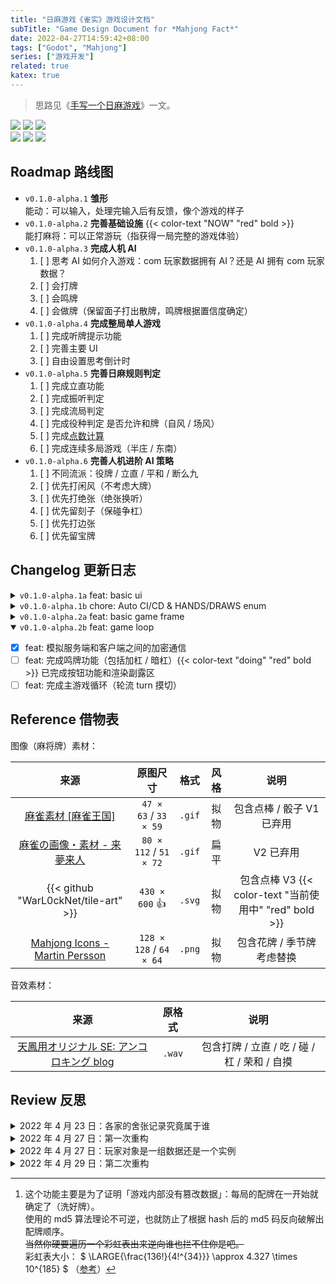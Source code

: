 ```yaml
---
title: "日麻游戏《雀实》游戏设计文档"
subTitle: "Game Design Document for *Mahjong Fact*"
date: 2022-04-27T14:59:42+08:00
tags: ["Godot", "Mahjong"]
series: ["游戏开发"]
related: true
katex: true
---
```


> 思路见《<a href="/tech/game-mahjong-diy/" target="_blank">手写一个日麻游戏</a>》一文。

<span class="sticker">
    <a href="https://github.com/time2beat/mahjong-game/actions?query=workflow%3Agodot-ci-export" target="_blank"><img src="https://img.shields.io/github/workflow/status/time2beat/mahjong-game/godot-ci-export/main?label=Godot%20Export" /></a>
    <a href="https://github.com/time2beat/mahjong-game" target="_blank"><img src="https://img.shields.io/badge/time2beat-mahjong--game-informational?logo=github" /></a>
    <a href="https://godotengine.org/" target="_blank"><img src="https://img.shields.io/github/languages/top/time2beat/mahjong-game?label=GDScript" /></a><br/>
    <a href="https://github.com/time2beat/mahjong-game/tags" target="_blank"><img src="https://img.shields.io/github/v/tag/time2beat/mahjong-game?label=latest%20version" /></a>
    <a href="https://time2beat.github.io/mahjong-game/" target="_blank"><img src="https://img.shields.io/badge/Play-Online-success" /></a>
    <a href="https://discord.gg/X5jdmuXfgq" target="_blank"><img src="https://img.shields.io/discord/482578656229720084?label=Discord&logo=discord&logoColor=fff" /></a>
</span>

## Roadmap 路线图

- `v0.1.0-alpha.1` **雏形**\
   能动：可以输入，处理完输入后有反馈，像个游戏的样子
- `v0.1.0-alpha.2` **完善基础设施** {{< color-text "NOW" "red" bold >}}\
   能打麻将：可以正常游玩（指获得一局完整的游戏体验）
- `v0.1.0-alpha.3` **完成人机 AI**
  1. [ ] 思考 AI 如何介入游戏：com 玩家数据拥有 AI？还是 AI 拥有 com 玩家数据？
  2. [ ] 会打牌
  3. [ ] 会鸣牌
  4. [ ] 会做牌（保留面子打出散牌，鸣牌根据置信度确定）
- `v0.1.0-alpha.4` **完成整局单人游戏**
  1. [ ] 完成听牌提示功能
  2. [ ] 完善主要 UI
  3. [ ] 自由设置思考倒计时
- `v0.1.0-alpha.5` **完善日麻规则判定**
  1. [ ] 完成立直功能
  2. [ ] 完成振听判定
  3. [ ] 完成流局判定
  4. [ ] 完成役种判定 是否允许和牌（自风 / 场风）
  5. [ ] 完成<a href="/game/mahjong-new/#%E7%82%B9%E6%95%B0%E8%AE%A1%E7%AE%97" target="_blank">点数计算</a>
  6. [ ] 完成连续多局游戏（半庄 / 东南）
- `v0.1.0-alpha.6` **完善人机进阶 AI 策略**
  1. [ ] 不同流派：役牌 / 立直 / 平和 / 断么九
  2. [ ] 优先打闲风（不考虑大牌）
  3. [ ] 优先打绝张（绝张换听）
  4. [ ] 优先留刻子（保碰争杠）
  5. [ ] 优先打边张
  6. [ ] 优先留宝牌

[^md5]:
    这个功能主要是为了证明「游戏内部没有篡改数据」：每局的配牌在一开始就确定了（洗好牌）。\
    使用的 md5 算法理论不可逆，也就防止了根据 hash 后的 md5 码反向破解出配牌顺序。\
    ~~当然你硬要遍历一个彩虹表出来逆向谁也拦不住你是吧。~~\
    彩虹表大小： $ \LARGE{\frac{136!}{4!^{34}}} \approx 4.327 \times 10^{185} $ （[参考](http://www10.plala.or.jp/rascalhp/mjmath.htm#1)）

## Changelog 更新日志

<details class="collapse">
  <summary><code>v0.1.0-alpha.1a</code> feat: basic ui</summary>

- [x] 便于自动排序、且兼容赤宝牌的数据结构设计
- [x] 配牌生成 & 牌序记录
- [x] 序列化（字符串 → 牌序对象）和反序列化（对象 → 牌序字符串）
- [x] md5 验证牌山确保牌序未被篡改（参考[雀姬](https://www.queji.tw/cardsmd5/)）[^md5]
- [x] 基本 UI 交互界面
- [x] 根据牌序计算四家手牌
- [x] 根据牌序计算宝牌指示器（杠宝）、里宝牌（杠里宝）、岭上牌、海底牌
- [x] 发牌 / 打牌 / 摸牌
- [x] 记录摸切历史（进张、舍张记录）
- [x] <kbd>Esc</kbd> 开启 debug 控制台功能（配牌预览 山牌 / 王牌）
- [x] 动态渲染手牌和宝牌指示器
- [x] 鸣牌判定

</details>

<details class="collapse">
  <summary><code>v0.1.0-alpha.1b</code> chore: Auto CI/CD & HANDS/DRAWS enum</summary>

- [x] 部署 SSH-Key `ssh-keygen -b 4096 -C "ACTIONS_DEPLOY_KEY" -f actions_deploy_key`
- [x] 找到合适的 action 脚本 <a href="https://github.com/marketplace/actions/godot-ci" target="_blank"><img class="emoji" src="https://img.shields.io/badge/GitHub_Actions-godot--ci-informational?logo=github" /></a>
- [x] 修改脚本以适配本项目
- [x] 打通自动部署工作流 <a href="https://time2beat.github.io/mahjong-game/" target="_blank"><img class="emoji" src="https://img.shields.io/badge/GitHub_Pages-Mahjong_Fruit-success?logo=github" /></a> 由 GitHub Action 自动编译
- [x] 枚举：役种 / 流局类型

</details>

<details class="collapse">
  <summary><code>v0.1.0-alpha.2a</code> feat: basic game frame</summary>

- [x] feat: 单元测试 hook
- [x] feat: 优化发牌函数，降低耦合程度：手牌和山牌计算现在最低兼容 2 个玩家\
       （而且不止可以发 13 张，即使发 7 张，各玩家的手牌和山牌也是正确的。）
- [x] feat: 渲染别家手牌信息
- [x] feat: Debug 控制台添加透视功能
- [x] feat: 新增了简单的标题界面和调试界面
- [x] feat: 完成单独的「模拟发牌」调试界面
- [x] feat: 完成单独的「手牌分析」调试界面（目前只有和牌判断，更多功能待补充）
- [x] feat: 完成和牌判定
- [x] feat: 新增了音效（资源来自 [天鳳用オリジナル SE: アンコロキング blog](http://ancoro.way-nifty.com/blog/se.html)）
- [x] style: 更新了图片素材（资源来自 [麻雀の画像・素材 - 来夢来人](https://www.civillink.net/fsozai/majan.html)）
- [x] fix: 更新了牌背的渲染方式：着色器染色 → 直接更换素材帧\
       现在理论上不可能（作弊）**看穿**牌背（因为它本来就是{{< ruby "一张单独" "不携带数据" >}}的 **背面** 牌）。\
       ~~以前取消着色器就可以直接透视牌面了。~~
- [x] fix: 重绘了 UI 布局，添加了对局信息：东一局 / 本场数 / 点棒数 / 余牌数 / 各家点数
- [x] fix: 现在可以正确渲染赤宝牌了（以前计算是正确的，但显示为普通五万 / 饼 / 索）

</details>

<details class="collapse" open="open">
  <summary><code>v0.1.0-alpha.2b</code> feat: game loop</summary>

- [x] feat: 模拟服务端和客户端之间的加密通信
- [ ] feat: 完成鸣牌功能（包括加杠 / 暗杠）{{< color-text "doing" "red" bold >}} 已完成按钮功能和渲染副露区
- [ ] feat: 完成主游戏循环（轮流 turn 摸切）

</details>

## Reference 借物表

图像（麻将牌）素材：

|                                    来源                                    |        原图尺寸         |  格式  | 风格 |                          说明                          |
| :------------------------------------------------------------------------: | :---------------------: | :----: | :--: | :----------------------------------------------------: |
|            [麻雀素材 \[麻雀王国\]](https://mj-king.net/sozai/)             |  `47 × 63` / `33 × 59`  | `.gif` | 拟物 |               包含点棒 / 骰子 V1 已弃用                |
| [麻雀の画像・素材 - 来夢来人](https://www.civillink.net/fsozai/majan.html) | `80 × 112` / `51 × 72`  | `.gif` | 扁平 |                       V2 已弃用                        |
|                    {{< github "WarL0ckNet/tile-art" >}}                    |     `430 × 600` 👍      | `.svg` | 拟物 | 包含点棒 V3 {{< color-text "当前使用中" "red" bold >}} |
|        [Mahjong Icons - Martin Persson](http://martinpersson.org/)         | `128 × 128` / `64 × 64` | `.png` | 拟物 |               包含花牌 / 季节牌 考虑替换               |

音效素材：

|                                         来源                                         | 原格式 |                     说明                     |
| :----------------------------------------------------------------------------------: | :----: | :------------------------------------------: |
| [天鳳用オリジナル SE: アンコロキング blog](http://ancoro.way-nifty.com/blog/se.html) | `.wav` | 包含打牌 / 立直 / 吃 / 碰 / 杠 / 荣和 / 自摸 |

## Review 反思

<details class="collapse">
  <summary>2022 年 4 月 23 日：各家的舍张记录究竟属于谁</summary>

静下来思考的时候发现两个问题。

其一，这个问题是我在思考更好的 AI 引入方式的时候发现的：\
各家**进张**（摸牌）和**舍张**（打牌）的历史记录，不属于玩家，而是**属于这局游戏**。没错，连进张记录也属于游戏；和舍张记录的区别也就只对创造者可见，对其他玩家隐藏罢了。

我本来在想引入 AI 后，是 AI 对象拥有一个完整的玩家数据对象？（`AI` drive `人机玩家`）\
还是玩家数据对象内部嵌入了一个 AI 对象？（`AI` in `人机玩家`）

此时我突然意识到，「每家打了哪些牌」这个信息，并不属于玩家自己，而是整局游戏。\
参与游戏的每个玩家（甚至包括没有参与的旁观者）都能获取这些信息。\
此前我将进张 / 舍张记录放在玩家对象里是非常愚蠢的做法。

其二、我陷入了一个「需要帮助、却下意识拒绝帮助」的思维怪圈。

> 不得不说语言实在是很神奇的东西，有时候微不足道，有时候又雷霆万钧。\
> 甚至不需要说出口（不过说出口的心理增幅作用也很重要），在心里化作成型的语句就够了。

本来我就是随便起了个标题——「**手写**」。我以为自己没有当真，其实潜意识里当真了。\
心里埋下这个种子之后，它在不知不觉中长成了一种执念。\
明明需要进修，却无意中拒绝进修，而是一味钻牛角尖自己闭门造车。

他妈的，动动手指搜索一下解决方案，参考而已，又没让你照抄，真的有那么难吗？\
明明有成熟的算法可以参考，非要自己（宁愿避开）从零开始实现，图个啥呢。

</details>

<details class="collapse">
  <summary>2022 年 4 月 27 日：第一次重构</summary>

> 稍微回头看了下，写得太随意了，根本没有任何组织性，想到哪里写到哪里。\
> Roadmap 既没有提纲挈领，也基本没有前瞻性，完全就是流水帐。重写重写。

重新设计项目架构：

- 麻将通用基类 `MahjongBase`：麻将相关基础功能
  1. [x] 生成 `new_tile_walls()` 使用公平洗牌算法（打乱顺序）洗好的牌堆
  2. [x] 解析字符串牌面 序列化与反序列化 `serialize()` / `deserialize()` 以便 md5 验证
  3. [x] 根据牌序按人数和游戏方式发放手牌 `deal_tiles()` 并在此基础上计算出山牌
  4. [x] 根据牌序和开杠数量 `get_dora()` 计算对应的宝牌指示 / 里宝 / 岭上 / 海底
  5. [x] 判断一副手牌 `can_win()` 是否能和
  6. [ ] 判断一副手牌 `is_ready()` 是否已经听牌
  7. [ ] 计算一副手牌 `get_shanten()` 的向听数
  8. [ ] 评估一副手牌 `estimate_hand_value()` 的得分（符数、翻数、役种、基本点数）
- 麻将游戏类 `MahjongGame`：麻将游戏所需功能
  1. [ ] 生成（记录）牌谱
- 麻将游戏 Server 服务端 `BoardHost`：游戏主持人，负责裁定\
   （联机则把这部分放到云端）
  1. [ ] {{< ruby "读写牌谱" "Play Log" >}}：手牌、山牌、宝牌、余牌、荒牌流局、摸切记录、鸣牌记录
  2. [ ] 记录{{< ruby "对局信息" "Round Info" >}}：场风、本场数、点棒（立直）数、座位（自风）、点数
- 麻将游戏 Client 客户端 `PlaySpace`：用户接口（UI）提供交互
  1. [x] 读取已知牌谱，并进行渲染
  2. [x] 接受用户输入（玩家操作）
  3. [x] 排序手牌
  4. [ ] 听牌提示

</details>

<details class="collapse">
  <summary>2022 年 4 月 27 日：玩家对象是一组数据还是一个实例</summary>

玩家根本就不该是一个类。

玩家不是一个实例，不该有自己的方法，它就是一组数据，高度模式化的数据。

```mermaid
classDiagram
class Player {
  +seat: int
  +hand: Array
  +melds: Array
  +discarded: Array
}
```

Player 顶多有 `seat` / `hand` / `melds` / `discarded` 四个属性，没了。\
它不会有摸牌，打牌，鸣牌等「行为」。我之前做了行为不说，甚至还把「进张记录」保存在玩家类里，美其名曰「面向对象」，简直离谱。

本意是用四个数组就把牌谱记得明明白白，出发点是好的，可这反而限制了我的发挥。\
写一个牌谱类用来专门记录牌谱，有那么麻烦吗？\
你要是真的有**那么**追求极简，你咋不用机器码编程呢？

这就是提前写一遍原型带来的坏处了，确实提前趟平了许多坑，但同时也带来了思维定势。\
另外我主观上也有锅，以前没怎么写过游戏，导致写起来很多时候单一反应还是面向过程的思路，而不是纯粹的面向对象。

这一点想通全都通了。

1. 服务端开房间，玩家连接进来，开始游戏。
2. 服务端生成配牌，md5 通知客户端。开局，把起始手牌发给玩家，没了。
3. 开始正常游戏循环。所谓正常游戏循环，就是服务端处理完，问客户端要输入，`yield`，等到客户端响应输入或者超时判定为掉线，继续处理，下一个循环。
4. 每次有更新（摸牌，打牌，鸣牌）把更新的数据发给客户端，作为通知。
5. 所有判断都归服务端，客户端只负责渲染接收到的数据，以及在需要时询问用户输入。
6. 服务端需要输入，就发请求给客户端，客户端限时回应，过时不候。
7. 打个麻将而已，所谓的通信就是这样了，能有多复杂？\
   打个麻将还考虑把运算量放在客户端来优化是不是想太多？\
   我可能对 2022 年的计算机算力有一些误解。

</details>

<details class="collapse">
  <summary>2022 年 4 月 29 日：第二次重构</summary>

做技术验证的时候老毛病犯了：沉迷造轮子。\
写得时候开心得不行，完全是不顾一切，直接沉溺进去了。\
做完了完整的三次握手通信 + AES 加密解密数据包，然后发现 Godot 有封装好的现成实现。

心态当时就崩了，甚至起了弃坑的念头。\
冷静下来反思，这他妈不是你自己的问题吗，假装做了架构设计，其实有个锤子设计。\
就是东一榔头西一棒槌；想到哪里 —— 最多写下来记录一下 —— 然后就兴冲冲地去做，跟没有设计有啥区别。

重画了 UML 类图，图太大这里放不下，开了个 <a href="/pages/mahjong-fact-class-diagram.html" target="_blank">单页</a>。

服务端不需要把鸣牌判断发给玩家，客户端拿到摸上来的牌可以自己判断。\
我之前是说过没必要把服务端的运算量分担到客户端上，但这也没分担啊。\
只是重复运算了两次，以减少通信传输的数据包次数和大小。

</details>
